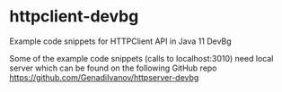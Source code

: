 # httpclient-devbg
Example code snippets for HTTPClient API in Java 11 DevBg

Some of the example code snippets (calls to localhost:3010) need local server which can be found on the following
GitHub repo https://github.com/GenadiIvanov/httpserver-devbg